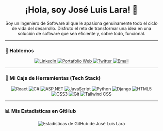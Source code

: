 <div align="center">
  <h1>¡Hola, soy José Luis Lara! 👋</h1>
</div>

<p align="center">
  Soy un Ingeniero de Software al que le apasiona genuinamente todo el ciclo de vida del desarrollo. Disfruto el reto de transformar una idea en una solución de software que sea eficiente y, sobre todo, funcional.
</p>

---

### 💬 Hablemos

<p align="center">
  <a href="https://linkedin.com/in/joseluislaradev" target="_blank">
    <img src="https://img.shields.io/badge/LinkedIn-0077B5?style=for-the-badge&logo=linkedin&logoColor=white" alt="LinkedIn">
  </a>
  <a href="https://joseluislara.dev" target="_blank">
    <img src="https://img.shields.io/badge/Mi_Portafolio-252525?style=for-the-badge&logo=react&logoColor=61DAFB" alt="Portafolio Web">
  </a>
  <a href="https://twitter.com/joseluislaradev" target="_blank">
    <img src="https://img.shields.io/badge/Twitter-1DA1F2?style=for-the-badge&logo=twitter&logoColor=white" alt="Twitter">
  </a>
  <a href="mailto:hola@joseluislara.dev" target="_blank">
    <img src="https://img.shields.io/badge/Envíame_un_correo-EA4335?style=for-the-badge&logo=gmail&logoColor=white" alt="Email">
  </a>
</p>

---

### 🚀 Mi Caja de Herramientas (Tech Stack)

<p align="center">
  <img src="https://img.shields.io/badge/React-20232A?style=for-the-badge&logo=react&logoColor=61DAFB" alt="React">
  <img src="https://img.shields.io/badge/C%23-239120?style=for-the-badge&logo=c-sharp&logoColor=white" alt="C#">
  <img src="https://img.shields.io/badge/ASP.NET-5C2D91?style=for-the-badge&logo=.net&logoColor=white" alt="ASP.NET">
  <img src="https://img.shields.io/badge/JavaScript-F7DF1E?style=for-the-badge&logo=javascript&logoColor=black" alt="JavaScript">
  <img src="https://img.shields.io/badge/Python-3776AB?style=for-the-badge&logo=python&logoColor=white" alt="Python">
  <img src="https://img.shields.io/badge/Django-092E20?style=for-the-badge&logo=django&logoColor=white" alt="Django">
  <img src="https://img.shields.io/badge/HTML5-E34F26?style=for-the-badge&logo=html5&logoColor=white" alt="HTML5">
  <img src="https://img.shields.io/badge/CSS3-1572B6?style=for-the-badge&logo=css3&logoColor=white" alt="CSS3">
  <img src="https://img.shields.io/badge/Git-E34F26?style=for-the-badge&logo=git&logoColor=white" alt="Git">
  <img src="https://img.shields.io/badge/Tailwind_CSS-06B6D4?style=for-the-badge&logo=tailwindcss&logoColor=white" alt="Tailwind CSS">
</p>

---

### 📊 Mis Estadísticas en GitHub

<p align="center">
  <img src="https://github-readme-stats.vercel.app/api?username=joseluislaradev&show_icons=true&theme=dark&hide_border=true&locale=es" alt="Estadísticas de GitHub de José Luis Lara">
</p>
